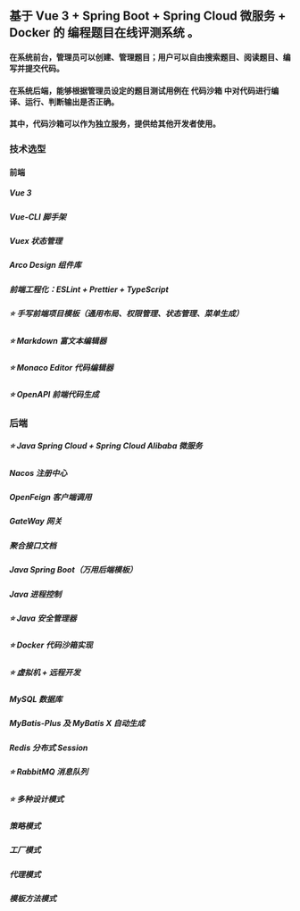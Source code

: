 ## 基于 Vue 3 + Spring Boot + Spring Cloud 微服务 + Docker 的 编程题目在线评测系统 。

#### 在系统前台，管理员可以创建、管理题目；用户可以自由搜索题目、阅读题目、编写并提交代码。

#### 在系统后端，能够根据管理员设定的题目测试用例在 代码沙箱 中对代码进行编译、运行、判断输出是否正确。

#### 其中，代码沙箱可以作为独立服务，提供给其他开发者使用。


### 技术选型
#### 前端
##### Vue 3
##### Vue-CLI 脚手架
##### Vuex 状态管理
##### Arco Design 组件库
##### 前端工程化：ESLint + Prettier + TypeScript
##### ⭐️ 手写前端项目模板（通用布局、权限管理、状态管理、菜单生成）
##### ⭐️ Markdown 富文本编辑器
##### ⭐️ Monaco Editor 代码编辑器
##### ⭐️ OpenAPI 前端代码生成
### 后端
##### ⭐️ Java Spring Cloud + Spring Cloud Alibaba 微服务
##### Nacos 注册中心
##### OpenFeign 客户端调用
##### GateWay 网关
##### 聚合接口文档
##### Java Spring Boot（万用后端模板）
##### Java 进程控制
##### ⭐️ Java 安全管理器
##### ⭐️ Docker 代码沙箱实现
##### ⭐️ 虚拟机 + 远程开发
##### MySQL 数据库
##### MyBatis-Plus 及 MyBatis X 自动生成
##### Redis 分布式 Session
##### ⭐️ RabbitMQ 消息队列
##### ⭐️ 多种设计模式
##### 策略模式
##### 工厂模式
##### 代理模式
##### 模板方法模式
